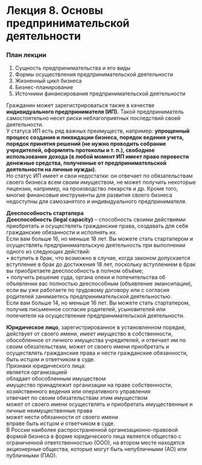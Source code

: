 # Лекция 8. Основы предпринимательской деятельности
### План лекции
1. Сущность предпринимательства и его виды
2. Формы осуществления предпринимательской деятельности
3. Жизненный цикл бизнеса
4. Бизнес-планирование
5. Источники финансирования предпринимательской деятельности


Гражданин может зарегистрироваться также в качестве **индивидуального
предпринимателя (ИП).** Такой предприниматель самостоятельно несет риски
неблагоприятных последствий своей деятельности.  
У статуса ИП есть ряд важных преимуществ, например: **упрощенный
процесс создания и ликвидации бизнеса, порядок ведения учета, порядок
принятия решений (не нужно проводить собрание учредителей, оформлять
протоколы и т. п.), свободное использование дохода (в любой момент ИП
имеет право перевести денежные средства, полученные от
предпринимательской деятельности на личные нужды).**  
Но статус ИП имеет и свои недостатки: он отвечает по обязательствам
своего бизнеса всем своим имуществом, не может получить некоторые
лицензии, например, на производство лекарств и др. Кроме того, многие
финансовые инструменты для развития своего бизнеса недоступны для
самозанятого и индивидуального предпринимателя.

**Дееспособность стартапера**  
**Дееспособность (legal capacity)** –
способность своими действиями
приобретать и осуществлять
гражданские права, создавать
для себя гражданские
обязанности и исполнять их.  
Если вам больше 16, но меньше 18 лет. Вы можете стать
стартапером и осуществлять предпринимательскую
деятельность при выполнении одного из следующих действий:  
• вступить в брак, что возможно в случае, когда законом
допускается вступление в брак до достижения 18 лет,
поскольку
вступлением в брак вы приобретаете дееспособность в
полном объёме;  
• получить решение суда, органа опеки и попечительства об
объявлении вас полностью дееспособным (объявление
эмансипации), если вы уже работаете по трудовому договору
или с согласия родителей занимаетесь предпринимательской
деятельностью.  
Если вам больше 14, но меньше 16 лет. Вы можете стать
стартапером, получив письменное согласие родителей,
усыновителей или попечителя на осуществление предпринимательской
деятельности.



**Юридическое лицо**,
зарегистрированное в установленном порядке, действует от своего имени,
имеет имущество в собственности, обособленное от личного имущества
учредителей, и отвечает им по своим обязательствам, может от своего имени
приобретать и осуществлять гражданские права и нести гражданские
обязанности, быть истцом и ответчиком в суде.  
Признаки юридического лица:  
является организацией  
обладает обособленным имуществом  
имущество принадлежит организации на праве собственности,  
хозяйственного ведения или oneративного управления  
отвечает по своим обязательствам этим имуществом  
может от своего имени осуществлять и приобретать имущественные и  
личные неимущественные права  
может нести обязанности от своего имени  
вправе быть истцом и ответчиком в суде.  
В России наиболее распространенной организационно-правовой формой
бизнеса в форме юридического лица является общество с ограниченной
ответственностью (ООО), на втором месте находятся акционерные общества,
которые могут быть непубличными (АО) или публичными (ПАО).



